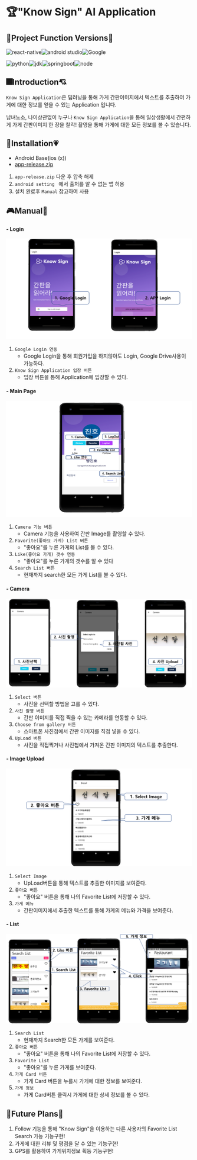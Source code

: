 # 🏆"**Know Sign**" AI Application 

## 💛Project Function Versions💛

![react-native](<https://img.shields.io/badge/react--native-2.0.1-orange?logo=react>)![android studio](<https://img.shields.io/badge/android%20studio-3.6.2-orange?logo=android>)![Google](<https://img.shields.io/badge/Google-Login-brightgreen?logo=google>)

![python](<https://img.shields.io/badge/python-3.8.2-blue?logo=python>)![jdk](<https://img.shields.io/badge/Jdk-8u251-yellowgreen?logo=java>)![springboot](<https://img.shields.io/badge/SpringBoot-2.2.6-red?logo=spring>)![node](<https://img.shields.io/badge/node-12.16.2-green>)

## 🎆Introduction💘

`Know Sign Application`은 딥러닝을 통해 가게 간판이미지에서 텍스트를 추출하여 가게에 대한 정보를 얻을 수 있는 Application 입니다.

남녀노소, 나이상관없이 누구나 `Know Sign Application`을 통해 일상생활에서 간편하게 가게 간판이미지 한 장을 찰칵! 촬영을 통해 가게에 대한 모든 정보를 볼 수 있습니다. 

## 🛒Installation💗

- Android Base(ios (x))
- [app-release.zip](https://drive.google.com/open?id=1XmmCGsAzUJKXID8-rTQnRWcIcmZAFcFj)

1. `app-release.zip` 다운 후 압축 해제
2. `android setting ` 에서 출처를 알 수 없는 앱 허용
3. 설치 완료후 `Manual` 참고하여 사용

## 🎮Manual💝

#### - Login
<img src = "./README_IMG/Login.PNG">

1. `Google Login 연동`
   - Google Login을 통해 회원가입을 하지않아도 Login, Google Drive사용이 가능하다.
2. `Know Sign Application 입장 버튼`
   - 입장 버튼을 통해 Application에 입장할 수 있다.

#### - Main Page

<img src ="./README_IMG/MainPage.PNG">

1. `Camera 기능 버튼`
   - Camera 기능을 사용하여 간판 Image를 촬영할 수 있다.
2. `Favorite(좋아요 가게) List 버튼`
   - "좋아요"를 누른 가게의 List를 볼 수 있다.
3. `Like(좋아요 가게) 갯수 연동`
   - "좋아요"를 누른 가게의 갯수를 알 수 있다
4. `Search List 버튼`
   - 현재까지 search한 모든 가게 List를 볼 수 있다.

#### - Camera
<img src ="./README_IMG/Camera.PNG">

1. `Select 버튼`
   - 사진을 선택할 방법을 고를 수 있다.
2. `사진 촬영 버튼`
   - 간판 이미지를 직접 찍을 수 있는 카메라를 연동할 수 있다.
3. `Choose from gallery 버튼`
   - 스마트폰 사진첩에서 간판 이미지를 직접 넣을 수 있다.
4. `UpLoad 버튼`
   - 사진을 직접찍거나 사진첩에서 가져온 간판 이미지의 텍스트를 추출한다.

#### - Image Upload

<img src ="./README_IMG/Image_Update.PNG">

1. `Select Image`
   - UpLoad버튼을 통해 텍스트를 추출한 이미지를 보여준다.
2. `좋아요 버튼`
   - "좋아요" 버튼을 통해 나의 Favorite List에 저장할 수 있다.
3. `가게 메뉴`
   - 간판이미지에서 추출한 텍스트를 통해 가게의 메뉴와 가격을 보여준다.

#### - List
<img src ="./README_IMG/List.PNG">

1. `Search List`
   - 현재까지 Search한 모든 가게를 보여준다.
2. `좋아요 버튼`
   - "좋아요" 버튼을 통해 나의 Favorite List에 저장할 수 있다.
3. `Favorite List`
   - "좋아요"를 누른 가게를 보여준다.
4. `가게 Card 버튼`
   - 가게 Card 버튼을 누를시 가게에 대한 정보를 보여준다.
5. `가게 정보`
   - 가게 Card버튼 클릭시 가게에 대한 상세 정보를 볼 수 있다.



## 🎈Future Plans💟

1. Follow 기능을 통해 "Know Sign"을 이용하는 다른 사용자의 Favorite List Search 가능 기능구현!
2. 가게에 대한 리뷰 및 평점을 달 수 있는 기능구현!
3. GPS를 활용하여 가게위치정보 획등 기능구현!